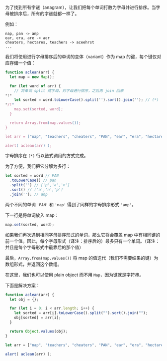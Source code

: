 为了找到所有字谜（anagram），让我们把每个单词打散为字母并进行排序。当字母被排序后，所有的字谜就都一样了。

例如：

```
nap, pan -> anp
ear, era, are -> aer
cheaters, hectares, teachers -> aceehrst
...
```

我们将使用进行字母排序后的单词的变体（variant）作为 map 的键，每个键仅对应存储一个值：

```js run
function aclean(arr) {
  let map = new Map();

  for (let word of arr) {
    // 将单词 split 成字母，对字母进行排序，之后再 join 回来
*!*
    let sorted = word.toLowerCase().split('').sort().join(''); // (*)
*/!*
    map.set(sorted, word);
  }

  return Array.from(map.values());
}

let arr = ["nap", "teachers", "cheaters", "PAN", "ear", "era", "hectares"];

alert( aclean(arr) );
```

字母排序在 `(*)` 行以链式调用的方式完成。

为了方便，我们把它分解为多行：

```js
let sorted = word // PAN
  .toLowerCase() // pan
  .split('') // ['p','a','n']
  .sort() // ['a','n','p']
  .join(''); // anp
```

两个不同的单词 `'PAN'` 和 `'nap'` 得到了同样的字母排序形式 `'anp'`。

下一行是将单词放入 map：

```js
map.set(sorted, word);
```

如果我们再次遇到相同字母排序形式的单词，那么它将会覆盖 map 中有相同键的前一个值。因此，每个字母形式（译注：排序后的）最多只有一个单词。（译注：并且是每个字母形式中最靠后的那个值）

最后，`Array.from(map.values())` 将 map 的值迭代（我们不需要结果的键）为数组形式，并返回这个数组。

在这里，我们也可以使用 plain object 而不用 `Map`，因为键就是字符串。

下面是解决方案：

```js run demo
function aclean(arr) {
  let obj = {};

  for (let i = 0; i < arr.length; i++) {
    let sorted = arr[i].toLowerCase().split("").sort().join("");
    obj[sorted] = arr[i];
  }

  return Object.values(obj);
}

let arr = ["nap", "teachers", "cheaters", "PAN", "ear", "era", "hectares"];

alert( aclean(arr) );
```
